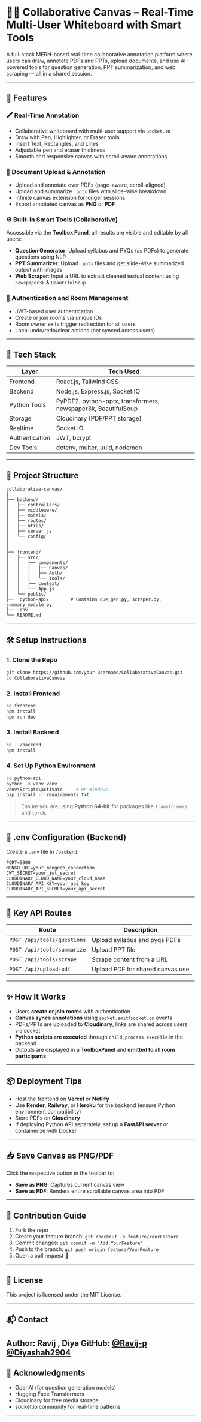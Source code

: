 # 🧑‍🏫 Collaborative Canvas – Real-Time Multi-User Whiteboard with Smart Tools

A full-stack MERN-based real-time collaborative annotation platform where users can draw, annotate PDFs and PPTs, upload documents, and use AI-powered tools for question generation, PPT summarization, and web scraping — all in a shared session.

---

## 🚀 Features

### 🖍️ Real-Time Annotation
- Collaborative whiteboard with multi-user support via `Socket.IO`
- Draw with Pen, Highlighter, or Eraser tools
- Insert Text, Rectangles, and Lines
- Adjustable pen and eraser thickness
- Smooth and responsive canvas with scroll-aware annotations

### 📄 Document Upload & Annotation
- Upload and annotate over PDFs (page-aware, scroll-aligned)
- Upload and summarize `.pptx` files with slide-wise breakdown
- Infinite canvas extension for longer sessions
- Export annotated canvas as **PNG** or **PDF**

### ⚙️ Built-in Smart Tools (Collaborative)
Accessible via the **Toolbox Panel**, all results are visible and editable by all users:
- **Question Generator**: Upload syllabus and PYQs (as PDFs) to generate questions using NLP
- **PPT Summarizer**: Upload `.pptx` files and get slide-wise summarized output with images
- **Web Scraper**: Input a URL to extract cleaned textual content using `newspaper3k` & `BeautifulSoup`

### 🔐 Authentication and Room Management
- JWT-based user authentication
- Create or join rooms via unique IDs
- Room owner exits trigger redirection for all users
- Local undo/redo/clear actions (not synced across users)

---

## 🧱 Tech Stack

| Layer           | Tech Used                           |
|----------------|-------------------------------------|
| Frontend       | React.js, Tailwind CSS              |
| Backend        | Node.js, Express.js, Socket.IO      |
| Python Tools   | PyPDF2, python-pptx, transformers, newspaper3k, BeautifulSoup |
| Storage        | Cloudinary (PDF/PPT storage)        |
| Realtime       | Socket.IO                           |
| Authentication | JWT, bcrypt                         |
| Dev Tools      | dotenv, multer, uuid, nodemon       |

---

## 📁 Project Structure

```
collaborative-canvas/
│
├── backend/
│   ├── controllers/
│   ├── middleware/
│   ├── models/
│   ├── routes/
│   ├── utils/
│   ├── server.js
│   └── config/
│   
│
├── frontend/
│   ├── src/
│   │   ├── components/
│   │   │   ├── Canvas/
│   │   │   ├── Auth/
│   │   │   └── Tools/
│   │   ├── context/
│   │   └── App.js
│   └── public/
├──  python-api/        # Contains que_gen.py, scraper.py, summary_module.py
├── .env
└── README.md
```

---

## 🛠️ Setup Instructions

### 1. Clone the Repo

```bash
git clone https://github.com/your-username/CollaborativeCanvas.git
cd CollaborativeCanvas
```

### 2. Install Frontend

```bash
cd frontend
npm install
npm run dev
```

### 3. Install Backend

```bash
cd ../backend
npm install
```

### 4. Set Up Python Environment

```bash
cd python-api
python -m venv venv
venv\Scripts\activate     # On Windows
pip install -r requirements.txt
```

> Ensure you are using **Python 64-bit** for packages like `transformers` and `torch`.

---

## 🔐 .env Configuration (Backend)

Create a `.env` file in `/backend`:

```
PORT=5000
MONGO_URI=your_mongodb_connection
JWT_SECRET=your_jwt_secret
CLOUDINARY_CLOUD_NAME=your_cloud_name
CLOUDINARY_API_KEY=your_api_key
CLOUDINARY_API_SECRET=your_api_secret
```

---

## 🧪 Key API Routes

| Route                         | Description                       |
|------------------------------|-----------------------------------|
| `POST /api/tools/questions`  | Upload syllabus and pyqs PDFs     |
| `POST /api/tools/summarize`  | Upload PPT file                   |
| `POST /api/tools/scrape`     | Scrape content from a URL         |
| `POST /api/upload-pdf`       | Upload PDF for shared canvas use  |

---

## ✨ How It Works

- Users **create or join rooms** with authentication
- **Canvas syncs annotations** using `socket.emit`/`socket.on` events
- PDFs/PPTs are uploaded to **Cloudinary**, links are shared across users via socket
- **Python scripts are executed** through `child_process.execFile` in the backend
- Outputs are displayed in a **ToolboxPanel** and **emitted to all room participants**

---


## 📦 Deployment Tips

- Host the frontend on **Vercel** or **Netlify**
- Use **Render**, **Railway**, or **Heroku** for the backend (ensure Python environment compatibility)
- Store PDFs on **Cloudinary**
- If deploying Python API separately, set up a **FastAPI server** or containerize with Docker

---

## 📥 Save Canvas as PNG/PDF

Click the respective button in the toolbar to:
- **Save as PNG**: Captures current canvas view
- **Save as PDF**: Renders entire scrollable canvas area into PDF

---

## 🤝 Contribution Guide

1. Fork the repo
2. Create your feature branch: `git checkout -b feature/YourFeature`
3. Commit changes: `git commit -m 'Add YourFeature'`
4. Push to the branch: `git push origin feature/YourFeature`
5. Open a pull request 🎉

---

## 📄 License

This project is licensed under the MIT License.

---

## 📬 Contact

**Author:** Ravij  , Diya
**GitHub:** [@Ravij-p](https://github.com/Ravij-p)
            [@Diyashah2904](https://github.com/Diyashah2904)
---

## 🙌 Acknowledgments

- OpenAI (for question generation models)
- Hugging Face Transformers
- Cloudinary for free media storage
- socket.io community for real-time patterns

---
